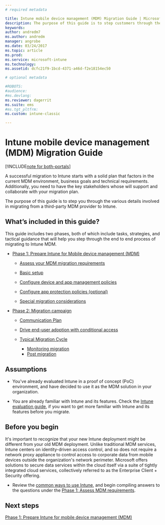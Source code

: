 ```yaml
---
# required metadata

title: Intune mobile device management (MDM) Migration Guide | Microsoft Docs
description: The purpose of this guide is to step customers through the various details involved in migrating from a third-party MDM provider to Microsoft Intune.
keywords:
author: andredm7
ms.author: andredm
manager: angrobe
ms.date: 03/24/2017
ms.topic: article
ms.prod:
ms.service: microsoft-intune
ms.technology:
ms.assetid: dcfc21f9-1bcd-4371-a46d-f2e18154ec50

# optional metadata

#ROBOTS:
#audience:
#ms.devlang:
ms.reviewer: dagerrit
ms.suite: ems
#ms.tgt_pltfrm:
ms.custom: intune-classic

---
```


# Intune mobile device management (MDM) Migration Guide

[!INCLUDE[note for both-portals](../includes/note-for-both-portals.md)]

A successful migration to Intune starts with a solid plan that factors in the current MDM environment, business goals and technical requirements. Additionally, you need to have the key stakeholders whose will support and collaborate with your migration plan.

The purpose of this guide is to step you through the various details involved in migrating from a third-party MDM provider to Intune.

## What’s included in this guide?

This guide includes two phases, both of which include tasks, strategies, and tactical guidance that will help you step through the end to end process of migrating to Intune MDM.

-   [Phase 1: Prepare Intune for Mobile device management (MDM)](https://docs.microsoft.com/intune/plan-design/migration-phase1-prepare-intune-for-mobile-device-management)

    -   [Assess your MDM migration requirements](https://docs.microsoft.com/intune/plan-design/migration-phase1-setup-intune-mobile-device-management#assess-mdm-requirements)

    -   [Basic setup](https://docs.microsoft.com/intune/plan-design/migration-phase1-basic-setup)

    -   [Configure device and app management policies](https://docs.microsoft.com/intune/plan-design/migration-phase1-configure-device-and-app-management-policies)

    -   [Configure app protection policies (optional)](https://docs.microsoft.com/intune/plan-design/migration-phase1-configure-app-protection-policies)

    -   [Special migration considerations](https://docs.microsoft.com/intune/plan-design/migration-phase1-special-migration-considerations)

-   [Phase 2: Migration campaign](https://docs.microsoft.com/intune/plan-design/migration-phase2-migration-campaign)

    -   [Communication Plan](https://docs.microsoft.com/intune/plan-design/migration-phase2-communication-plan)

    -   [Drive end-user adoption with conditional access](https://docs.microsoft.com/intune/plan-design/migration-phase2-drive-end-user-adoption-with-conditional-access)
    
    -   [Typical Migration Cycle](https://docs.microsoft.com/intune/plan-design/migration-phase2-typical-migration-cycle)
	    -   [Monitoring migration](https://docs.microsoft.com/intune/plan-design/migration-phase2-typical-migration-cycle#monitoring-migration)
	    -   [Post migration](https://docs.microsoft.com/intune/plan-design/migration-phase2-typical-migration-cycle#post-migration)

## Assumptions

-   You've already evaluated Intune in a proof of concept (PoC) environment, and have decided to use it as the MDM solution in your organization.

-   You are already familiar with Intune and its features. Check the [Intune evaluation guide](https://docs.microsoft.com/intune/understand-explore/sign-up-for-30-day-trial-microsoft-intune), if you want to get more familiar with Intune and its features before you migrate.

## Before you begin

It's important to recognize that your new Intune deployment might be different from your old MDM deployment. Unlike traditional MDM services, Intune centers on identity-driven access control, and so does not require a network proxy appliance to control access to corporate data from mobile devices outside the organization's network perimeter. Microsoft offers solutions to secure data services within the cloud itself via a suite of tightly integrated cloud services, collectively referred to as the Enterprise Client + Security offering.

-   Review the [common ways to use Intune](https://docs.microsoft.com/intune/understand-explore/common-ways-to-use-intune), and begin compiling answers to the questions under the [Phase 1: Assess MDM requirements](https://docs.microsoft.com/intune/plan-design/migration-phase1-setup-intune-mobile-device-management#assess-mdm-requirements).

## Next steps

[Phase 1: Prepare Intune for mobile device management (MDM)](https://docs.microsoft.com/intune/plan-design/migration-phase1-prepare-intune-for-mobile-device-management)
